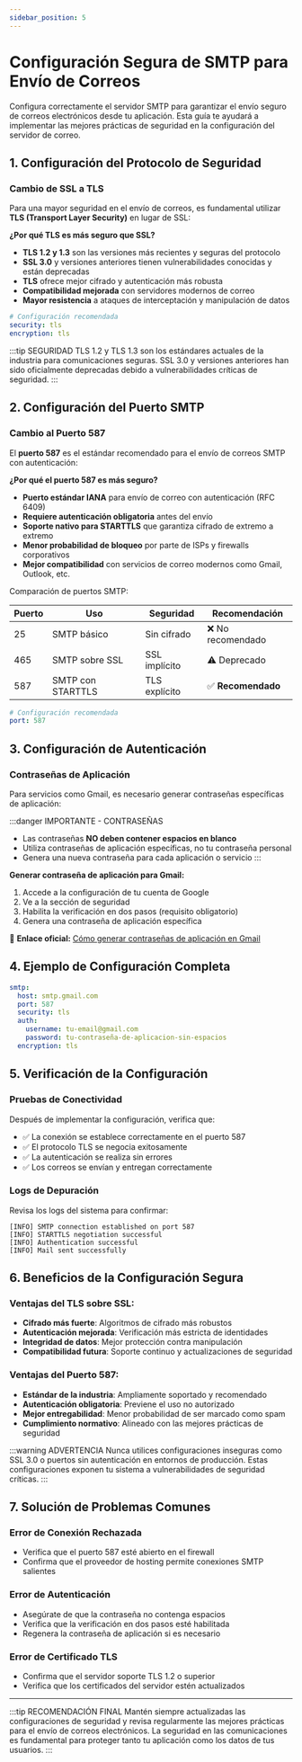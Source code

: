 ```yaml
---
sidebar_position: 5
---
```


# Configuración Segura de SMTP para Envío de Correos

Configura correctamente el servidor SMTP para garantizar el envío seguro de correos electrónicos desde tu aplicación. Esta guía te ayudará a implementar las mejores prácticas de seguridad en la configuración del servidor de correo.

## 1. Configuración del Protocolo de Seguridad

### Cambio de SSL a TLS

Para una mayor seguridad en el envío de correos, es fundamental utilizar **TLS (Transport Layer Security)** en lugar de SSL:

**¿Por qué TLS es más seguro que SSL?**

- **TLS 1.2 y 1.3** son las versiones más recientes y seguras del protocolo
- **SSL 3.0** y versiones anteriores tienen vulnerabilidades conocidas y están deprecadas
- **TLS** ofrece mejor cifrado y autenticación más robusta
- **Compatibilidad mejorada** con servidores modernos de correo
- **Mayor resistencia** a ataques de interceptación y manipulación de datos

```yaml
# Configuración recomendada
security: tls
encryption: tls
```

:::tip SEGURIDAD
TLS 1.2 y TLS 1.3 son los estándares actuales de la industria para comunicaciones seguras. SSL 3.0 y versiones anteriores han sido oficialmente deprecadas debido a vulnerabilidades críticas de seguridad.
:::

## 2. Configuración del Puerto SMTP

### Cambio al Puerto 587

El **puerto 587** es el estándar recomendado para el envío de correos SMTP con autenticación:

**¿Por qué el puerto 587 es más seguro?**

- **Puerto estándar IANA** para envío de correo con autenticación (RFC 6409)
- **Requiere autenticación obligatoria** antes del envío
- **Soporte nativo para STARTTLS** que garantiza cifrado de extremo a extremo
- **Menor probabilidad de bloqueo** por parte de ISPs y firewalls corporativos
- **Mejor compatibilidad** con servicios de correo modernos como Gmail, Outlook, etc.

Comparación de puertos SMTP:

| Puerto | Uso | Seguridad | Recomendación |
|--------|-----|-----------|---------------|
| 25 | SMTP básico | Sin cifrado | ❌ No recomendado |
| 465 | SMTP sobre SSL | SSL implícito | ⚠️ Deprecado |
| 587 | SMTP con STARTTLS | TLS explícito | ✅ **Recomendado** |

```yaml
# Configuración recomendada
port: 587
```

## 3. Configuración de Autenticación

### Contraseñas de Aplicación

Para servicios como Gmail, es necesario generar contraseñas específicas de aplicación:

:::danger IMPORTANTE - CONTRASEÑAS
- Las contraseñas **NO deben contener espacios en blanco**
- Utiliza contraseñas de aplicación específicas, no tu contraseña personal
- Genera una nueva contraseña para cada aplicación o servicio
:::

**Generar contraseña de aplicación para Gmail:**

1. Accede a la configuración de tu cuenta de Google
2. Ve a la sección de seguridad
3. Habilita la verificación en dos pasos (requisito obligatorio)
4. Genera una contraseña de aplicación específica

📧 **Enlace oficial:** [Cómo generar contraseñas de aplicación en Gmail](https://support.google.com/mail/answer/185833?hl=es-419#)

## 4. Ejemplo de Configuración Completa

```yaml
smtp:
  host: smtp.gmail.com
  port: 587
  security: tls
  auth:
    username: tu-email@gmail.com
    password: tu-contraseña-de-aplicacion-sin-espacios
  encryption: tls
```

## 5. Verificación de la Configuración

### Pruebas de Conectividad

Después de implementar la configuración, verifica que:

- ✅ La conexión se establece correctamente en el puerto 587
- ✅ El protocolo TLS se negocia exitosamente
- ✅ La autenticación se realiza sin errores
- ✅ Los correos se envían y entregan correctamente

### Logs de Depuración

Revisa los logs del sistema para confirmar:

```log
[INFO] SMTP connection established on port 587
[INFO] STARTTLS negotiation successful
[INFO] Authentication successful
[INFO] Mail sent successfully
```

## 6. Beneficios de la Configuración Segura

### Ventajas del TLS sobre SSL:

- **Cifrado más fuerte**: Algoritmos de cifrado más robustos
- **Autenticación mejorada**: Verificación más estricta de identidades
- **Integridad de datos**: Mejor protección contra manipulación
- **Compatibilidad futura**: Soporte continuo y actualizaciones de seguridad

### Ventajas del Puerto 587:

- **Estándar de la industria**: Ampliamente soportado y recomendado
- **Autenticación obligatoria**: Previene el uso no autorizado
- **Mejor entregabilidad**: Menor probabilidad de ser marcado como spam
- **Cumplimiento normativo**: Alineado con las mejores prácticas de seguridad

:::warning ADVERTENCIA
Nunca utilices configuraciones inseguras como SSL 3.0 o puertos sin autenticación en entornos de producción. Estas configuraciones exponen tu sistema a vulnerabilidades de seguridad críticas.
:::

## 7. Solución de Problemas Comunes

### Error de Conexión Rechazada
- Verifica que el puerto 587 esté abierto en el firewall
- Confirma que el proveedor de hosting permite conexiones SMTP salientes

### Error de Autenticación
- Asegúrate de que la contraseña no contenga espacios
- Verifica que la verificación en dos pasos esté habilitada
- Regenera la contraseña de aplicación si es necesario

### Error de Certificado TLS
- Confirma que el servidor soporte TLS 1.2 o superior
- Verifica que los certificados del servidor estén actualizados

---

:::tip RECOMENDACIÓN FINAL
Mantén siempre actualizadas las configuraciones de seguridad y revisa regularmente las mejores prácticas para el envío de correos electrónicos. La seguridad en las comunicaciones es fundamental para proteger tanto tu aplicación como los datos de tus usuarios.
:::